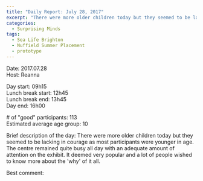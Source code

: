 ```yaml
---
title: "Daily Report: July 28, 2017"
excerpt: "There were more older children today but they seemed to be lacking in courage as most participants were younger in age. "
categories:
  - Surprising Minds
tags:
  - Sea Life Brighton
  - Nuffield Summer Placement
  - prototype
---
```


Date: 2017.07.28  
Host: Reanna   

Day start: 09h15   
Lunch break start: 12h45    
Lunch break end: 13h45  
Day end: 16h00  

\# of "good" participants: 113  
Estimated average age group: 10

Brief description of the day: There were more older children today but they seemed to be lacking in courage as most participants were younger in age. The centre remained quite busy all day with an adequate amount of attention on the exhibit. It deemed very popular and a lot of people wished to know more about the 'why' of it all. 

Best comment:
